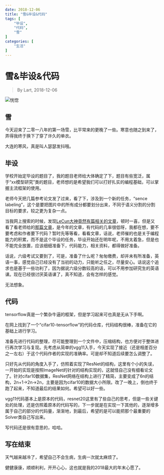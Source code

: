 ```yaml
---
date: 2018-12-06
title: "雪&毕设&代码"
tags: [
    "毕设",
    "代码",
    "雪"
]
categories: [
    "生活"
]
---
```


# 雪&毕设&代码

> By Lart, 2018-12-06

![恍惚](https://images.pexels.com/photos/38196/pexels-photo-38196.jpeg "来自pixels.com")

## 雪

今天迎来了二零一八年的第一场雪，比平常来的更晚了一些。寒意也随之到来了，弄得我终于换下了穿了许久的单衣。

大连的寒风，真是叫人瑟瑟发抖哦。

## 毕设

学校开始定毕设的题目了，我的题目老师给大体确定了下，题目有些宽泛，属于“xx模型研究”类的题目，老师想的是希望我们可以打好扎实的编程基础，可以掌握主流框架的使用。

老师今天把几篇参考论文发了过来，看了下，涉及到一个新的任务，“sence labeling”，这个是要把图片中的所有成分都要划分出来，不同于语义分割的分割目标的要求，较之更为复杂一点。

当我网上搜索的时候，发现[LeCun大神竟然有篇相关的文章](http://yann.lecun.com/exdb/publis/pdf/farabet-pami-13.pdf)，顿时一喜，但是又看了看老师给的[那篇文章](https://github.com/LarT2P/MyPaper/issues/1)，是今年的文章，有代码的几率很低呀，我都在想，要不要考虑和作者要下代码？暂时先等等看，看看文章，话说，老师催的也是关于编程能力的积累，而不是这个毕设的任务，毕设开始还在明年呢，不用太着急，但是也不能完全放置，应该细细准备下，代码能力，相关资料，都得做好准备。

话说，六级考试又要到了，可是，准备了什么呢？匆匆缴费，却并未有所准备，英语一事，感觉自己已经没有了当初的动力，只能听之任之，尽量安心。话说这个追求也是基于一些功利了，因为据说六级分数较高的话，可以不用参加研究生的英语课。现在已经很讨厌英语课了，真不知道，会有怎样的感觉。

无法想象。

## 代码

tensorflow真是一个繁杂牛逼的框架，但是学习起来可也真是无从下手啊。

在网上找到了一个“cifar10-tensorflow”的代码仓库，代码结构很棒，准备在它的基础上进行学习。

准备先进行代码的整理，尽可能整理到一个文件中，压缩结构，也方便对于整体进行再次学习与复现。先考虑从简单的vgg11入手，今天实现了接近（还是相差百分之一左右）于这个代码作者的实现的准确率。可是却不知道后续要怎么调整了。

只好先从代码的角度入手了，仿照着实现了ResNet的结构，这里有个小的失误，一开始的实现是按照ImageNet的针对的结构实现的，这就怪自己没有细看论文了。针对cifar10数据集，ResNet网络在结构上进行了精简，主要变成了6n的结构，2n+1->2n->2n，主要是因为cifar10的数据大小所限。改了一晚上，倒也终于跑了起来，不知道最后的结果如何。希望可以好一些。

vgg11代码基本上是原本的代码，resnet20这里有了些自己的思考，但是一些关键处的处理，还是仿照着原本的代码写的，下一步就是在实现一下其他的，逐渐增多属于自己的部分的代码量，渐渐地，到最后，希望的是可以能把那个最重要的Solver类自己写出来。

写代码还是很有意思的，哈哈。

## 写在结束

天气越来越冷了，希望自己不会生病，生病一次就太麻烦了。

健健康康，顺顺利利，开开心心，这也就是我的2018最大的年末心愿了。
